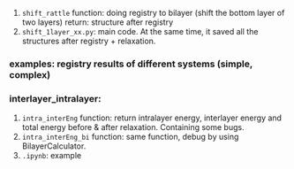 1. `shift_rattle` function: doing registry to bilayer (shift the bottom layer of two layers) return: structure after registry
2. `shift_1layer_xx.py`: main code. At the same time, it saved all the structures after registry + relaxation.
### examples: registry results of different systems (simple, complex)
### interlayer_intralayer:
1. `intra_interEng` function: return intralayer energy, interlayer energy and total energy before & after relaxation. Containing some bugs.
2. `intra_interEng_bi` function: same function, debug by using BilayerCalculator.
3. `.ipynb`: example
